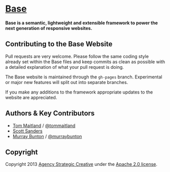 [Base](http://base.gs/)
======

**Base is a semantic, lightweight and extensible framework to power the next generation of responsive websites.**

## Contributing to the Base Website

Pull requests are very welcome. Please follow the same coding style already set within the Base files and keep commits as clean as possible with a detailed explanation of what your pull request is doing.

The Base website is maintained through the `gh-pages` branch. Experimental or major new features will split out into separate branches.

If you make any additions to the framework appropriate updates to the website are appreciated.

## Authors & Key Contributors

* [Tom Maitland](http://tommaitland.net) / [@tommaitland](https://twitter.com/tommaitland)
* [Scott Sanders](https://twitter.com/scottsanders)
* [Murray Bunton](http://murraybunton.com/) / [@murraybunton](https://twitter.com/murraybunton)

## Copyright

Copyright 2013 [Agency Strategic Creative](http://agency.sc/) under the [Apache 2.0 license](https://github.com/agency/base/blob/master/LICENSE).
